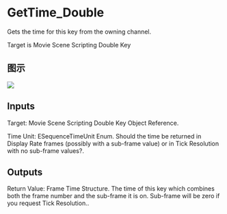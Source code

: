 # GetTime_Double

Gets the time for this key from the owning channel.

Target is Movie Scene Scripting Double Key

## 图示

![]($-20221218-20493344.png)

## Inputs

Target: Movie Scene Scripting Double Key Object Reference.

Time Unit: ESequenceTimeUnit Enum. Should the time be returned in Display Rate frames (possibly with a sub-frame value) or in Tick Resolution with no sub-frame values?.  

## Outputs

Return Value: Frame Time Structure. The time of this key which combines both the frame number and the sub-frame it is on. Sub-frame will be zero if you request Tick Resolution..

